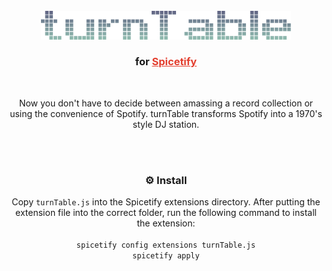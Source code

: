 <div id="top"></div>

<!-- PROJECT LOGO -->
<br />
<div align="center">
  <a href="https://github.com/terminalPoltergeist/dotfiles">
    <img src="/assets/header.png" alt="Logo" width="400">
  </a>
  <h3 align="center">for <a href="https://github.com/spicetify" target="_blank" style="color: #E33D2D">Spicetify</a></h3> 
  <br/>
  <p align="center">Now you don't have to decide between amassing a record collection or using the convenience of Spotify. turnTable transforms Spotify into a 1970's style DJ station.</p>
  <br/>
  <br/>
<h3>⚙️ Install</h3>
Copy <code>turnTable.js</code> into the Spicetify extensions directory.
After putting the extension file into the correct folder, run the following command to install the extension:
<br/>
<code>
spicetify config extensions turnTable.js
spicetify apply
</code>
</div>

